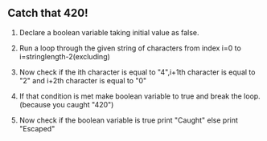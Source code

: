 ## Catch that 420!
1. Declare a boolean variable taking initial value as false.
2. Run a loop through the given string of characters from index i=0 to i=stringlength-2(excluding)
3. Now check if the ith character is equal to "4",i+1th character is equal to "2" and i+2th character is equal to "0"
4. If that condition is met make boolean variable to true and break the loop. (because you caught "420")

5. Now check if the boolean variable is true print "Caught" else print "Escaped"